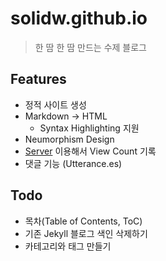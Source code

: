 # solidw.github.io

> 한 땀 한 땀 만드는 수제 블로그

## Features

- 정적 사이트 생성
- Markdown -> HTML
  - Syntax Highlighting 지원
- Neumorphism Design
- [Server](https://github.com/solidw/solidw.github.io-server) 이용해서 View Count 기록
- 댓글 기능 (Utterance.es)

## Todo

- 목차(Table of Contents, ToC)
- 기존 Jekyll 블로그 색인 삭제하기
- 카테고리와 태그 만들기
